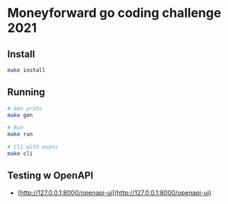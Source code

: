 # Moneyforward go coding challenge 2021

## Install
```sh
make install
```

## Running
```sh
# Gen proto
make gen

# Run
make run

# Cli with evans
make cli
```

## Testing w OpenAPI
- [http://127.0.0.1:8000/openapi-ui](http://127.0.0.1:8000/openapi-ui)